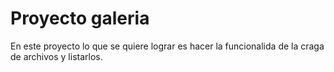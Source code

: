 # Proyecto galeria 
En este proyecto lo que se quiere lograr es hacer la funcionalida de la craga de archivos y listarlos.
